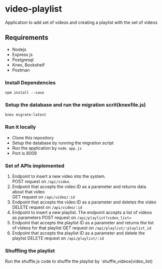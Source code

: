 # video-playlist
Application to add set of videos and creating a playlist with the set of videos

## Requirements
- Nodejs
- Express js
- Postgresql
- Knex, Bookshelf
- Postman

### Install Dependencies
`npm install --save`

### Setup the database and run the migration scrit(knexfile.js)
`knex migrate:latest`

### Run it locally
- Clone this repository
- Setup the database by running the migration script
- Run the application by `node app.js`
- Port is 8009

### Set of APIs implemented
  1. Endpoint to insert a new video into the system.  
  POST request on `/api/video`. 
  2. Endpoint that accepts the video ID as a parameter and returns data about that video  
  GET request on `/api/video/:id` 
  3. Endpoint that accepts the video ID as a parameter and deletes the video 
  DELETE request on `/api/video/:id` 
  4. Endpoint to insert a new playlist. The endpoint accepts a list of videos as parameters 
  POST request on `/api/playlist?video_list=` 
  5. Endpoint that accepts the playlist ID as a parameter and returns the list of videos for that playlist 
  GET request on `/api/playlist/:playlist_id` 
  6. Endpoint that accepts the playlist ID as a parameter and delete the playlist 
   DELETE request on `/api/playlist/:id` 

### Shuffling the playlist
Run the shuffle.js code to shuffle the playlist by `shuffle_videos(video_list)









